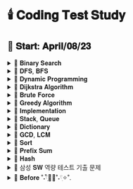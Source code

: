 # 🕯️ 𝐂𝐨𝐝𝐢𝐧𝐠 𝐓𝐞𝐬𝐭 𝐒𝐭𝐮𝐝𝐲

## 📅 𝐒𝐭𝐚𝐫𝐭: 𝐀𝐩𝐫𝐢𝐥/𝟎𝟖/𝟐𝟑

<details>
  <summary>📂 𝐁𝐢𝐧𝐚𝐫𝐲 𝐒𝐞𝐚𝐫𝐜𝐡 </summary>
  <br>
  
  - [나무 자르기](https://www.acmicpc.net/problem/2805)
  - [징검다리 건너기](https://school.programmers.co.kr/learn/courses/30/lessons/64062)
  - [입국 심사](https://school.programmers.co.kr/learn/courses/30/lessons/43238)
  - [디펜스 게임](https://school.programmers.co.kr/learn/courses/30/lessons/142085)
  - [순위 검색](https://school.programmers.co.kr/learn/courses/30/lessons/72412)
  - [어두운 굴다리](https://www.acmicpc.net/problem/17266)
  - [예산](https://www.acmicpc.net/problem/2512)
  - [IF문 좀 대신 써줘](https://www.acmicpc.net/problem/19637)
  
  
</details>

<details>
  <summary>📂 𝐃𝐅𝐒, 𝐁𝐅𝐒 </summary>
  <br>
  
  - [여행경로](https://school.programmers.co.kr/learn/courses/30/lessons/43164)
  - [[카카오 인턴] 경주로 건설](https://school.programmers.co.kr/learn/courses/30/lessons/67259)
  - [아기 상어 2](https://www.acmicpc.net/problem/17086)
  - [전력망을 둘로 나누기](https://school.programmers.co.kr/learn/courses/30/lessons/86971)
  - [거리두기 확인하기](https://school.programmers.co.kr/learn/courses/30/lessons/81302)
  - [무인도 여행](https://school.programmers.co.kr/learn/courses/30/lessons/154540)
  - [미로 탈출](https://school.programmers.co.kr/learn/courses/30/lessons/159993)
  - [리코쳇 로봇](https://school.programmers.co.kr/learn/courses/30/lessons/169199)
  - [N-Queen](https://school.programmers.co.kr/learn/courses/30/lessons/12952)
  - [그림](https://www.acmicpc.net/problem/1926)
  - [적록색약](https://www.acmicpc.net/problem/10026)
  - [불!](https://www.acmicpc.net/problem/4179)
  - [상범 빌딩](https://www.acmicpc.net/problem/6593)
  - [[BOJ]1260_DFS와 BFS](https://www.acmicpc.net/problem/1260)

  
</details>

<details>
  <summary>📂 𝐃𝐲𝐧𝐚𝐦𝐢𝐜 𝐏𝐫𝐨𝐠𝐫𝐚𝐦𝐦𝐢𝐧𝐠 </summary>
  <br>

  - [스티커 모으기 2](https://school.programmers.co.kr/learn/courses/30/lessons/12971)
  - [스티커](https://www.acmicpc.net/problem/9465)
  - [2 x n 타일링](https://www.acmicpc.net/problem/11726)
  - [2 x n 타일링 2](https://www.acmicpc.net/problem/11727)
  - [이친수](https://www.acmicpc.net/problem/2193)
  - [1, 2, 3 더하기 5](https://www.acmicpc.net/problem/15990)
  - [가장 긴 증가하는 부분 수열](https://www.acmicpc.net/problem/11053)
  - [연속합](https://www.acmicpc.net/problem/1912)
  - [제곱수의 합](https://www.acmicpc.net/problem/1699)
  - [돌 게임](https://www.acmicpc.net/problem/9655)
  - [쉬운 계단 수](https://www.acmicpc.net/problem/10844)
  - [가장 큰 정사각형 찾기](https://school.programmers.co.kr/learn/courses/30/lessons/12905)
  - [퇴사 2](https://www.acmicpc.net/problem/15486)
  - [RGB거리](https://www.acmicpc.net/problem/1149)
  - [동전](https://www.acmicpc.net/problem/9084)
  
</details>

<details>
  <summary>📂 𝐃𝐢𝐣𝐤𝐬𝐭𝐫𝐚 𝐀𝐥𝐠𝐨𝐫𝐢𝐭𝐡𝐦 </summary>
  <br>
  
  - [합승 택시 요금](https://school.programmers.co.kr/learn/courses/30/lessons/72413)
  - [배달](https://school.programmers.co.kr/learn/courses/30/lessons/12978)

</details>

<details>
  <summary>📂 𝐁𝐫𝐮𝐭𝐞 𝐅𝐨𝐫𝐜𝐞 </summary>
  <br>

  - [수들의 합2](https://www.acmicpc.net/problem/2003)
  - [덩치](https://www.acmicpc.net/problem/7568)
  - [사탕 게임](https://www.acmicpc.net/problem/3085)
  - [카잉 달력](https://www.acmicpc.net/problem/6064)
  - [마라톤 1](https://www.acmicpc.net/problem/10655)
  - [근손실](https://www.acmicpc.net/problem/18429)
  - [숫자 블록](https://school.programmers.co.kr/learn/courses/30/lessons/12923)
  - [덩치](https://www.acmicpc.net/problem/7568)
  - [진우의 달 여행 (Small)](https://www.acmicpc.net/problem/17484)
  - [수 이어 쓰기](https://www.acmicpc.net/problem/1515)
  - [[BOJ]2304_창고 다각형](https://www.acmicpc.net/problem/2304)
  
</details>

<details>
  <summary>📂 𝐆𝐫𝐞𝐞𝐝𝐲 𝐀𝐥𝐠𝐨𝐫𝐢𝐭𝐡𝐦 </summary>
  <br>
  
  - [체인](https://www.acmicpc.net/problem/2785)
  - [주유소](https://www.acmicpc.net/problem/13305)
  - [햄버거 분배](https://www.acmicpc.net/problem/19941)
  - [타노스](https://www.acmicpc.net/problem/20310)
  - [[BOJ]11501_주식](https://www.acmicpc.net/problem/11501)
  
</details>

<details>
  <summary>📂 𝐈𝐦𝐩𝐥𝐞𝐦𝐞𝐧𝐭𝐚𝐭𝐢𝐨𝐧 </summary>
  <br>

  - [그룹 단어 체커](https://www.acmicpc.net/problem/1316)
  - [배열 복원하기](https://www.acmicpc.net/problem/16967)
  - [등수 구하기](https://www.acmicpc.net/problem/1205)
  - [스위치 켜고 끄기](https://www.acmicpc.net/problem/1244)
  - [한 줄로 서기](https://www.acmicpc.net/problem/1138)
  - [쿼드압축 후 개수 세기](https://school.programmers.co.kr/learn/courses/30/lessons/68936)
  - [삼각 달팽이](https://school.programmers.co.kr/learn/courses/30/lessons/68645)
  - [택배 상자](https://school.programmers.co.kr/learn/courses/30/lessons/131704)
  - [메뉴 리뉴얼](https://school.programmers.co.kr/learn/courses/30/lessons/72411)
  - [점 찍기](https://school.programmers.co.kr/learn/courses/30/lessons/140107)
  - [수식 최대화](https://school.programmers.co.kr/learn/courses/30/lessons/67257)
  - [행렬 테두리 회전하기](https://school.programmers.co.kr/learn/courses/30/lessons/77485)
  - [호텔 대실](https://school.programmers.co.kr/learn/courses/30/lessons/155651)
  - [마법의 엘리베이터](https://school.programmers.co.kr/learn/courses/30/lessons/148653)
  - [하노이의 탑](https://school.programmers.co.kr/learn/courses/30/lessons/12946)
  - [시소 짝꿍](https://school.programmers.co.kr/learn/courses/30/lessons/152996)
  - [혼자 놀기의 달인](https://school.programmers.co.kr/learn/courses/30/lessons/131130)
  - [테이블 해시 함수](https://school.programmers.co.kr/learn/courses/30/lessons/147354)
  - [후보키](https://school.programmers.co.kr/learn/courses/30/lessons/42890)
  - [광물 캐기](https://school.programmers.co.kr/learn/courses/30/lessons/172927)
  - [두 원 사이의 정수 쌍](https://school.programmers.co.kr/learn/courses/30/lessons/181187)
  - [과제 진행하기](https://school.programmers.co.kr/learn/courses/30/lessons/176962)
  - [이모티콘 할인행사](https://school.programmers.co.kr/learn/courses/30/lessons/150368)
  - [혼자서 하는 틱택토](https://school.programmers.co.kr/learn/courses/30/lessons/160585)
  - [ZOAC 4](https://www.acmicpc.net/problem/23971)
  - [삼각형과 세 변](https://www.acmicpc.net/problem/5073)
  - [벌집](https://www.acmicpc.net/problem/2292)
  - [단어 공부](https://www.acmicpc.net/problem/1157)
  - [집합](https://www.acmicpc.net/problem/11723)
  - [줄세우기](https://www.acmicpc.net/problem/10431)
  - [올림픽](https://www.acmicpc.net/problem/8979)
  - [비밀번호 발음하기](https://www.acmicpc.net/problem/4659)
  - [임스와 함께하는 미니게임](https://www.acmicpc.net/problem/25757)
  - [쿠키의 신체 측정](https://www.acmicpc.net/problem/20125)
  - [등수 구하기](https://www.acmicpc.net/problem/1205)
  - [스위치 켜고 끄기](https://www.acmicpc.net/problem/1244)
  - [크로스 컨트리](https://www.acmicpc.net/problem/9017)
  - [비슷한 단어](https://www.acmicpc.net/problem/2607)
  - [[BOJ]20006_랭킹전 대기열](https://www.acmicpc.net/problem/20006)  
  - [[BOJ]1138_한 줄로 서기](https://www.acmicpc.net/problem/1138)


</details>

<details>
  <summary>📂 𝐒𝐭𝐚𝐜𝐤, 𝐐𝐮𝐞𝐮𝐞 </summary>
  <br>
  
  - [후위 표기식2](https://www.acmicpc.net/problem/1935)
  - [기능개발](https://school.programmers.co.kr/learn/courses/30/lessons/42586)
  - [카드2](https://www.acmicpc.net/problem/2164)
  - [[BOJ]1927_최소 힙](https://www.acmicpc.net/problem/1927)  
  - [[BOJ]1406_에디터](https://www.acmicpc.net/problem/1406)  

</details>

<details>
  <summary>📂 𝐃𝐢𝐜𝐭𝐢𝐨𝐧𝐚𝐫𝐲 </summary>
  <br>

  - [롤케이크 자르기](https://school.programmers.co.kr/learn/courses/30/lessons/132265)
  
</details>

<details>
  <summary>📂 𝐆𝐂𝐃, 𝐋𝐂𝐌 </summary>
  <br>

  - [숫자 카드 나누기](https://school.programmers.co.kr/learn/courses/30/lessons/135807)
    
</details>

<details>
  <summary>📂 𝐒𝐨𝐫𝐭 </summary>
  <br>

  - [요격 시스템](https://school.programmers.co.kr/learn/courses/30/lessons/181188)
  - [영단어 암기는 괴로워](https://www.acmicpc.net/problem/20920)
  - [KCPC](https://www.acmicpc.net/problem/3758)
  - [[BOJ]2075_N번째로 큰 수](https://www.acmicpc.net/problem/2075)  


</details>

<details>
  <summary>📂 𝐏𝐫𝐞𝐟𝐢𝐱 𝐒𝐮𝐦 </summary>
  <br>

  - [블로그](https://www.acmicpc.net/problem/21921)
  
</details>

<details>
  <summary>📂 𝐇𝐚𝐬𝐡 </summary>
  <br>

  - [가희와 키워드](https://www.acmicpc.net/problem/22233)
    
</details>

<details>
  <summary>📂 삼성 𝐒𝐖 역량 테스트 기출 문제 </summary>
  <br>

  💙 문제집 링크: https://www.acmicpc.net/workbook/view/1152
  - [연산자 끼워넣기](https://www.acmicpc.net/problem/14888)
  - [스타트와 링크](https://www.acmicpc.net/problem/14889)
  - [치킨배달](https://www.acmicpc.net/problem/15686)
  - [컨베이어 벨트 위의 로봇](https://www.acmicpc.net/problem/20055)
  - [상어 초등학교](https://www.acmicpc.net/problem/21608)
  - [마법사 상어와 비바라기](https://www.acmicpc.net/problem/21610)
  - [뱀](https://www.acmicpc.net/problem/3190)

</details>

<details>
  <summary> 📁 𝐁𝐞𝐟𝐨𝐫𝐞 ˚˖𓍢ִִ໋🌊🦈˚˖𓍢ִ✧˚. </summary>
  <br>

  - [[BOJ]14940_쉬운 최단거리](https://www.acmicpc.net/problem/14940)
  - [[BOJ]20922_겹치는 건 싫어](https://www.acmicpc.net/problem/20922)
  - [[BOJ]15989_1, 2, 3 더하기 4](https://www.acmicpc.net/problem/15989)
  - [[BOJ]1446_지름길](https://www.acmicpc.net/problem/1446)
  - [[BOJ]17615_볼 모으기](https://www.acmicpc.net/problem/17615)
  - [[BOJ]2531_회전 초밥](https://www.acmicpc.net/problem/2531)
  - [[BOJ]1522_문자열 교환](https://www.acmicpc.net/problem/1522)
  
  
</details>
